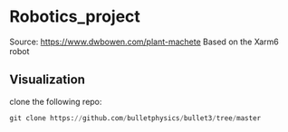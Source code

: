 
# Robotics_project

Source: https://www.dwbowen.com/plant-machete
Based on the Xarm6 robot



## Visualization
clone the following repo:
```python
git clone https://github.com/bulletphysics/bullet3/tree/master
```

